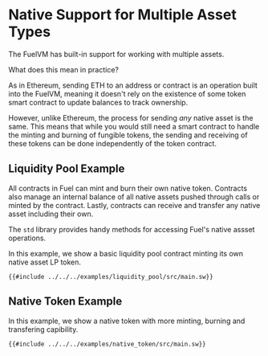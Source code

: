 # Native Support for Multiple Asset Types

The FuelVM has built-in support for working with multiple assets.

What does this mean in practice?

As in Ethereum, sending ETH to an address or contract is an operation built into the FuelVM, meaning it doesn't rely on the existence of some token smart contract to update balances to track ownership.

However, unlike Ethereum, the process for sending _any_ native asset is the same. This means that while you would still need a smart contract to handle the minting and burning of fungible tokens, the sending and receiving of these tokens can be done independently of the token contract.

## Liquidity Pool Example

All contracts in Fuel can mint and burn their own native token. Contracts also manage an internal balance of all native assets pushed through calls or minted by the contract. Lastly, contracts can receive and transfer any native asset including their own.

The `std` library provides handy methods for accessing Fuel's native assset operations.

In this example, we show a basic liquidity pool contract minting its own native asset LP token.

```sway
{{#include ../../../examples/liquidity_pool/src/main.sw}}
```

## Native Token Example

In this example, we show a native token with more minting, burning and transfering capibility.

```sway
{{#include ../../../examples/native_token/src/main.sw}}
```
